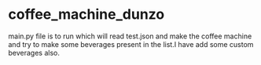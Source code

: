 # coffee_machine_dunzo

main.py file is to run which will read test.json and make the coffee machine and try to make some beverages present in the list.I have add some custom beverages also.
